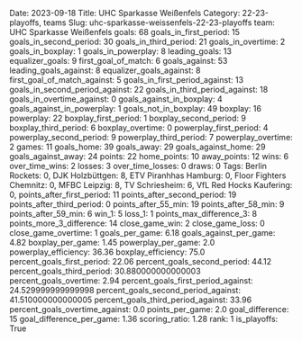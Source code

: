 Date: 2023-09-18
Title: UHC Sparkasse Weißenfels
Category: 22-23-playoffs, teams
Slug: uhc-sparkasse-weissenfels-22-23-playoffs
team: UHC Sparkasse Weißenfels
goals: 68
goals_in_first_period: 15
goals_in_second_period: 30
goals_in_third_period: 21
goals_in_overtime: 2
goals_in_boxplay: 1
goals_in_powerplay: 8
leading_goals: 13
equalizer_goals: 9
first_goal_of_match: 6
goals_against: 53
leading_goals_against: 8
equalizer_goals_against: 8
first_goal_of_match_against: 5
goals_in_first_period_against: 13
goals_in_second_period_against: 22
goals_in_third_period_against: 18
goals_in_overtime_against: 0
goals_against_in_boxplay: 4
goals_against_in_powerplay: 1
goals_not_in_boxplay: 49
boxplay: 16
powerplay: 22
boxplay_first_period: 1
boxplay_second_period: 9
boxplay_third_period: 6
boxplay_overtime: 0
powerplay_first_period: 4
powerplay_second_period: 9
powerplay_third_period: 7
powerplay_overtime: 2
games: 11
goals_home: 39
goals_away: 29
goals_against_home: 29
goals_against_away: 24
points: 22
home_points: 10
away_points: 12
wins: 6
over_time_wins: 2
losses: 3
over_time_losses: 0
draws: 0
Tags:  Berlin Rockets: 0,  DJK Holzbüttgen: 8,  ETV Piranhhas Hamburg: 0,  Floor Fighters Chemnitz: 0,  MFBC Leipzig: 8,  TV Schriesheim: 6,  VfL Red Hocks Kaufering: 0,
points_after_first_period: 11
points_after_second_period: 19
points_after_third_period: 0
points_after_55_min: 19
points_after_58_min: 9
points_after_59_min: 6
win_1: 5
loss_1: 1
points_max_difference_3: 8
points_more_3_difference: 14
close_game_win: 2
close_game_loss: 0
close_game_overtime: 1
goals_per_game: 6.18
goals_against_per_game: 4.82
boxplay_per_game: 1.45
powerplay_per_game: 2.0
powerplay_efficiency: 36.36
boxplay_efficiency: 75.0
percent_goals_first_period: 22.06
percent_goals_second_period: 44.12
percent_goals_third_period: 30.880000000000003
percent_goals_overtime: 2.94
percent_goals_first_period_against: 24.529999999999998
percent_goals_second_period_against: 41.510000000000005
percent_goals_third_period_against: 33.96
percent_goals_overtime_against: 0.0
points_per_game: 2.0
goal_difference: 15
goal_difference_per_game: 1.36
scoring_ratio: 1.28
rank: 1
is_playoffs: True
